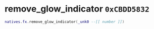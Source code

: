 # remove_glow_indicator `0xCBDD5832`

```lua
natives.fx.remove_glow_indicator(_unk0 --[[ number ]])
```